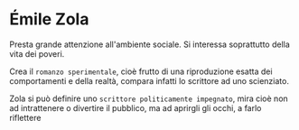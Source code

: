 # Émile Zola

Presta grande attenzione all'ambiente sociale. Si interessa soprattutto della vita dei poveri.

Crea il `romanzo sperimentale`, cioè frutto di una riproduzione esatta dei comportamenti e della realtà, compara infatti lo scrittore ad uno scienziato.

Zola si può definire uno `scrittore politicamente impegnato`, mira cioè non ad intrattenere o divertire il pubblico, ma ad aprirgli gli occhi, a farlo riflettere
